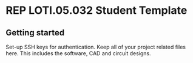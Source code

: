 # REP LOTI.05.032 Student Template

## Getting started
Set-up SSH keys for authentication.
Keep all of your project related files here. This includes the software, CAD and circuit designs.


